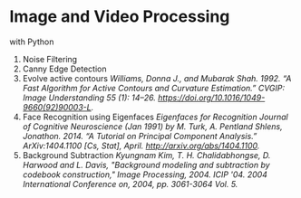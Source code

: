 # Image and Video Processing

with Python

1. Noise Filtering
2. Canny Edge Detection
3. Evolve active contours
*Williams, Donna J., and Mubarak Shah. 1992. “A Fast Algorithm for Active Contours and Curvature Estimation.” CVGIP: Image Understanding 55 (1): 14–26. https://doi.org/10.1016/1049-9660(92)90003-L.*
4. Face Recognition using Eigenfaces
*Eigenfaces for Recognition Journal of Cognitive Neuroscience (Jan 1991) by M. Turk, A. Pentland*
*Shlens, Jonathon. 2014. “A Tutorial on Principal Component Analysis.” ArXiv:1404.1100 [Cs, Stat], April. http://arxiv.org/abs/1404.1100.*
5. Background Subtraction
*Kyungnam Kim, T. H. Chalidabhongse, D. Harwood and L. Davis, "Background modeling and subtraction by codebook construction," Image Processing, 2004. ICIP '04. 2004 International Conference on, 2004, pp. 3061-3064 Vol. 5.*
